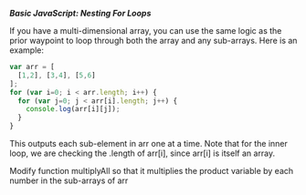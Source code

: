 ***Basic JavaScript: Nesting For Loops***

If you have a multi-dimensional array, you can use the same logic as the prior waypoint to loop through both the array and any sub-arrays. Here is an example:

```javascript
var arr = [
  [1,2], [3,4], [5,6]
];
for (var i=0; i < arr.length; i++) {
  for (var j=0; j < arr[i].length; j++) {
    console.log(arr[i][j]);
  }
}
```

This outputs each sub-element in arr one at a time. Note that for the inner loop, we are checking the .length of arr[i], since arr[i] is itself an array.


Modify function multiplyAll so that it multiplies the product variable by each number in the sub-arrays of arr

